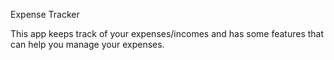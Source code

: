 Expense Tracker

This app keeps track of your expenses/incomes and has some features that can help you manage your expenses.